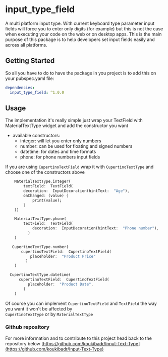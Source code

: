 
#  input_type_field

  

A multi platform input type.
With current keyboard type parameter input fields will force you to enter only digits (for example) but this is not the case when executing your code on the web or on desktop apps.
This is the main purpose of this package is to help developers set input fields  easily and across all platforms.

  

##  Getting Started

  
So all you have to do to have the package in you project is to add this on your pubspec.yaml file:
```yaml
dependencies:
  input_type_field: ^1.0.0
```

##  Usage

The implementation it's really simple just wrap your TextField with MaterialTextType widget and add the constructor you want 
 * available constructors:
	 * integer: will let you enter only numbers
	 * number: can be used for floating and signed numbers 
	 * datetime: for dates and time formats
	 * phone: for phone numbers input  fields

If you are using `CupertinoTextField` wrap it with `CupertinoTextType` and choose one of the constructors above

```dart
    MaterialTextType.integer(
		textField:  TextField(
		decoration:  InputDecoration(hintText:  "Age"),
		onChanged: (value) {
			print(value);
		}
	))
```

```dart
    MaterialTextType.phone(
	    textField:  TextField(
		    decoration:  InputDecoration(hintText:  "Phone number"),
		  )
	)
```

```dart
   CupertinoTextType.number(
	   cupertinoTextField:  CupertinoTextField(
		   placeholder:  "Product Price"
		 )
	)
```

```dart
  CupertinoTextType.datetime(
	  cupertinoTextField:  CupertinoTextField(
		  placeholder:  "Product Date",
		)
	)
```

Of course you can implement `CupertinoTextField` and `TextField` the way you want it  won't be affected by  
`CupertinoTextType` or by `MaterialTextType`

### Github repository
For more  information and to contribute to this project head back to the repository below
[https://github.com/koukibadr/Input-Text-Type](https://github.com/koukibadr/Input-Text-Type)